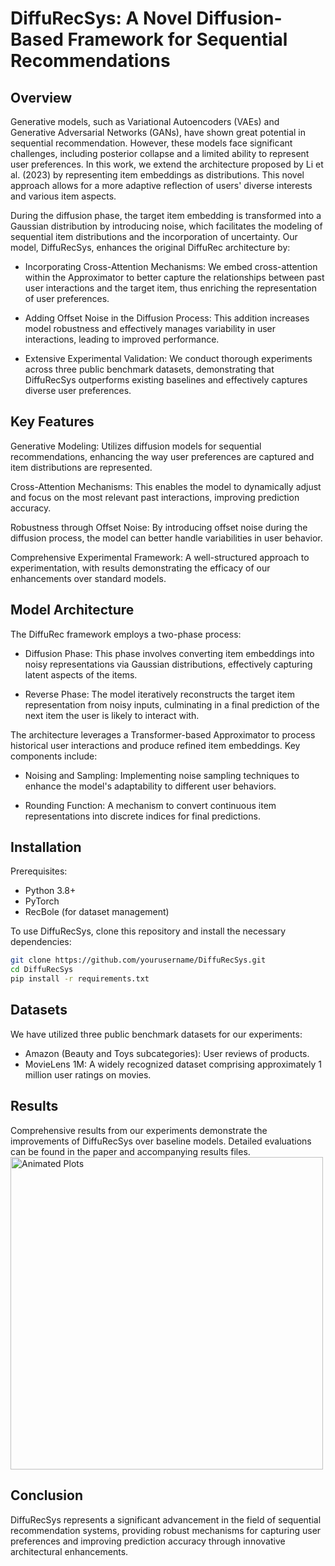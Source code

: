 # DiffuRecSys: A Novel Diffusion-Based Framework for Sequential Recommendations
## Overview
Generative models, such as Variational Autoencoders (VAEs) and Generative Adversarial Networks (GANs), have shown great potential in sequential recommendation. However, these models face significant challenges, including posterior collapse and a limited ability to represent user preferences. In this work, we extend the architecture proposed by Li et al. (2023) by representing item embeddings as distributions. This novel approach allows for a more adaptive reflection of users' diverse interests and various item aspects.

During the diffusion phase, the target item embedding is transformed into a Gaussian distribution by introducing noise, which facilitates the modeling of sequential item distributions and the incorporation of uncertainty. Our model, DiffuRecSys, enhances the original DiffuRec architecture by:

* Incorporating Cross-Attention Mechanisms: We embed cross-attention within the Approximator to better capture the relationships between past user interactions and the target item, thus enriching the representation of user preferences.

* Adding Offset Noise in the Diffusion Process: This addition increases model robustness and effectively manages variability in user interactions, leading to improved performance.

* Extensive Experimental Validation: We conduct thorough experiments across three public benchmark datasets, demonstrating that DiffuRecSys outperforms existing baselines and effectively captures diverse user preferences.



## Key Features
Generative Modeling: Utilizes diffusion models for sequential recommendations, enhancing the way user preferences are captured and item distributions are represented.

Cross-Attention Mechanisms: This enables the model to dynamically adjust and focus on the most relevant past interactions, improving prediction accuracy.

Robustness through Offset Noise: By introducing offset noise during the diffusion process, the model can better handle variabilities in user behavior.

Comprehensive Experimental Framework: A well-structured approach to experimentation, with results demonstrating the efficacy of our enhancements over standard models.

## Model Architecture
The DiffuRec framework employs a two-phase process:

* Diffusion Phase: This phase involves converting item embeddings into noisy representations via Gaussian distributions, effectively capturing latent aspects of the items.

* Reverse Phase: The model iteratively reconstructs the target item representation from noisy inputs, culminating in a final prediction of the next item the user is likely to interact with.

The architecture leverages a Transformer-based Approximator to process historical user interactions and produce refined item embeddings. Key components include:

* Noising and Sampling: Implementing noise sampling techniques to enhance the model's adaptability to different user behaviors.

* Rounding Function: A mechanism to convert continuous item representations into discrete indices for final predictions.

## Installation

Prerequisites:
* Python 3.8+
* PyTorch
* RecBole (for dataset management)
  
To use DiffuRecSys, clone this repository and install the necessary dependencies:
```bash
git clone https://github.com/yourusername/DiffuRecSys.git
cd DiffuRecSys
pip install -r requirements.txt
````

## Datasets
We have utilized three public benchmark datasets for our experiments:

* Amazon (Beauty and Toys subcategories): User reviews of products.
* MovieLens 1M: A widely recognized dataset comprising approximately 1 million user ratings on movies.

## Results
Comprehensive results from our experiments demonstrate the improvements of DiffuRecSys over baseline models. Detailed evaluations can be found in the paper and accompanying results files.
<img src="./plots_animation.gif" alt="Animated Plots" width="500"/>


## Conclusion
DiffuRecSys represents a significant advancement in the field of sequential recommendation systems, providing robust mechanisms for capturing user preferences and improving prediction accuracy through innovative architectural enhancements.




